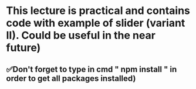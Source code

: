 # This lecture is practical and contains code with example of slider (variant II). Could be useful in the near future)

## ✅Don't forget to type in cmd " npm install " in order to get all packages installed)
